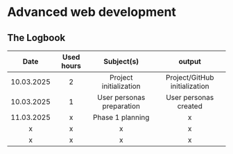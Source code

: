 # Advanced web development
## The Logbook
| Date  | Used hours | Subject(s) |  output |
| :-: | :-: | :-: | :-: |
| 10.03.2025 | 2 | Project initialization  | Project/GitHub initialization |
| 10.03.2025 | 1 | User personas preparation | User personas created |
| 11.03.2025 | x | Phase 1 planning | x |
| x | x | x | x |
| x | x | x | x |
